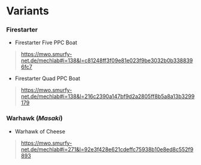 # Variants

### Firestarter

* Firestarter Five PPC Boat

> https://mwo.smurfy-net.de/mechlab#i=138&l=c81248ff3f09e81e023f9be3032b0b3388396fc7

* Firestarter Quad PPC Boat

> https://mwo.smurfy-net.de/mechlab#i=138&l=216c2390a147bf9d2a2805ff8b5a8a13b3299179

### Warhawk (*Masaki*)

* Warhawk of Cheese

> https://mwo.smurfy-net.de/mechlab#i=271&l=92e3f428e621cdeffc75938b10e8ed8c552f9893
